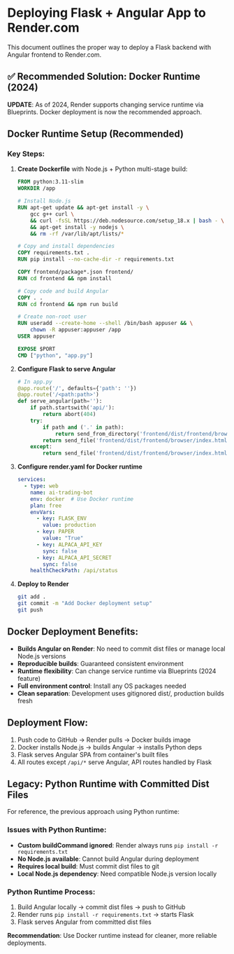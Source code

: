 # Deploying Flask + Angular App to Render.com

This document outlines the proper way to deploy a Flask backend with Angular frontend to Render.com.

## ✅ Recommended Solution: Docker Runtime (2024)

**UPDATE**: As of 2024, Render supports changing service runtime via Blueprints. Docker deployment is now the recommended approach.

## Docker Runtime Setup (Recommended)

### Key Steps:

1. **Create Dockerfile** with Node.js + Python multi-stage build:
   ```dockerfile
   FROM python:3.11-slim
   WORKDIR /app
   
   # Install Node.js
   RUN apt-get update && apt-get install -y \
       gcc g++ curl \
       && curl -fsSL https://deb.nodesource.com/setup_18.x | bash - \
       && apt-get install -y nodejs \
       && rm -rf /var/lib/apt/lists/*
   
   # Copy and install dependencies
   COPY requirements.txt .
   RUN pip install --no-cache-dir -r requirements.txt
   
   COPY frontend/package*.json frontend/
   RUN cd frontend && npm install
   
   # Copy code and build Angular
   COPY . .
   RUN cd frontend && npm run build
   
   # Create non-root user
   RUN useradd --create-home --shell /bin/bash appuser && \
       chown -R appuser:appuser /app
   USER appuser
   
   EXPOSE $PORT
   CMD ["python", "app.py"]
   ```

2. **Configure Flask to serve Angular**
   ```python
   # In app.py
   @app.route('/', defaults={'path': ''})
   @app.route('/<path:path>')
   def serve_angular(path=''):
       if path.startswith('api/'):
           return abort(404)
       try:
           if path and ('.' in path):
               return send_from_directory('frontend/dist/frontend/browser', path)
           return send_file('frontend/dist/frontend/browser/index.html')
       except:
           return send_file('frontend/dist/frontend/browser/index.html')
   ```

3. **Configure render.yaml for Docker runtime**
   ```yaml
   services:
     - type: web
       name: ai-trading-bot
       env: docker  # Use Docker runtime
       plan: free
       envVars:
         - key: FLASK_ENV
           value: production
         - key: PAPER
           value: "True"
         - key: ALPACA_API_KEY
           sync: false
         - key: ALPACA_API_SECRET
           sync: false
       healthCheckPath: /api/status
   ```

4. **Deploy to Render**
   ```bash
   git add .
   git commit -m "Add Docker deployment setup"
   git push
   ```

## Docker Deployment Benefits:

- **Builds Angular on Render**: No need to commit dist files or manage local Node.js versions
- **Reproducible builds**: Guaranteed consistent environment
- **Runtime flexibility**: Can change service runtime via Blueprints (2024 feature)
- **Full environment control**: Install any OS packages needed
- **Clean separation**: Development uses gitignored dist/, production builds fresh

## Deployment Flow:

1. Push code to GitHub → Render pulls → Docker builds image
2. Docker installs Node.js → builds Angular → installs Python deps
3. Flask serves Angular SPA from container's built files
4. All routes except `/api/*` serve Angular, API routes handled by Flask

## Legacy: Python Runtime with Committed Dist Files

For reference, the previous approach using Python runtime:

### Issues with Python Runtime:
- **Custom buildCommand ignored**: Render always runs `pip install -r requirements.txt`
- **No Node.js available**: Cannot build Angular during deployment
- **Requires local build**: Must commit dist files to git
- **Local Node.js dependency**: Need compatible Node.js version locally

### Python Runtime Process:
1. Build Angular locally → commit dist files → push to GitHub
2. Render runs `pip install -r requirements.txt` → starts Flask
3. Flask serves Angular from committed dist files

**Recommendation**: Use Docker runtime instead for cleaner, more reliable deployments.